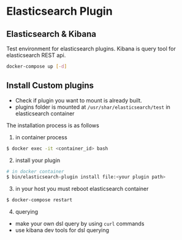 # Elasticsearch Plugin

## Elasticsearch & Kibana
Test environment for elasticsearch plugins. Kibana is query tool for elasticsearch REST api.
```bash
docker-compose up [-d]
```

## Install Custom plugins
* Check if plugin you want to mount is already built.
* plugins folder is mounted at `/usr/shar/elasticsearch/test` in elasticsearch container

The installation process is as follows
1. in container process
```bash
$ docker exec -it <container_id> bash
```
2. install your plugin
```bash
# in docker container
$ bin/elasticsearch-plugin install file:<your plugin path>
```
3. in your host
you must reboot elasticsearch container
```bash
$ docker-compose restart
```
4. querying
* make your own dsl query by using `curl` commands
* use kibana dev tools for dsl querying